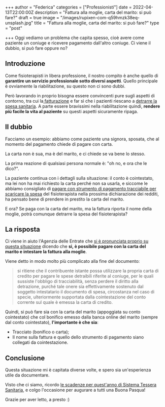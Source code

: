 +++
author = "Federica"
categories = ["Professionisti"]
date = 2022-04-13T22:00:00Z
description = "Fattura alla moglie, carta del marito: si può fare?"
draft = true
image = "/images/rupixen-com-q59hmzk38eq-unsplash.jpg"
title = "Fattura alla moglie, carta del marito: si può fare?"
type = "post"

+++
Oggi vediamo un problema che capita spesso, cioè avere come paziente un coniuge e ricevere pagamento dall'altro coniuge. Ci viene il dubbio, si può fare oppure no?

## Introduzione

Come fisioterapisti in libera professione, il nostro compito è anche quello di **garantire un servizio professionale sotto diversi aspetti**. Quello principale è ovviamente la riabilitazione, su questo non ci sono dubbi. 

Però lavorando in proprio bisogna essere convincenti pure sugli aspetti di contorno, tra cui la[ fatturazione](https://fisioterapisti.org/che-sono-e-come-fare-le-fatture.guida-per-fisioterapisti/ "Che sono e come fare le fatture. Guida per fisioterapisti") e far sì che i pazienti riescano a [detrarre la spesa sanitaria](https://fisioterapisti.org/guida-al-sistema-tessera-sanitaria-per-i-fisioterapisti-nel-2022/ "Guida a sistema TS"). A parte essere bravissimi nella riabilitazione quindi, **rendere più facile la vita al paziente** su questi aspetti sicuramente ripaga. 

## Il dubbio

Facciamo un esempio: abbiamo come paziente una signora, sposata, che al momento del pagamento chiede di pagare con carta.

La carta non è sua, ma è del marito, e ci chiede se va bene lo stesso.

La prima reazione di qualsiasi persona normale è: "oh no, e ora che le dico?".

La paziente continua con i dettagli sulla situazione: il conto è cointestato, ma lei non ha mai richiesto la carta perché non sa usarla, e siccome le abbiamo consigliato di [pagare con strumento di pagamento tracciabile per scaricare la spesa](https://fisioterapisti.org/guida-al-sistema-tessera-sanitaria-per-i-fisioterapisti-nel-2022/ "Guida a Sistema Tessera Sanitaria") del fisioterapista nella prossima dichiarazione dei redditi, ha pensato bene di prendere in prestito la carta del marito.

E ora? Se paga con la carta del marito, ma la fattura riporta il nome della moglie, potrà comunque detrarre la spesa del fisioterapista?

## La risposta

Ci viene in aiuto l'Agenzia delle Entrate che [si è pronunciata proprio su questa situazione](https://www.agenziaentrate.gov.it/portale/documents/20143/2707899/Risposta+n.+431+del+2+ottobre+2020.pdf/0893722f-ec9b-50ac-364e-d94f4ac8153c "Risposta n.431 - AdE") dicendo che **si, è possibile pagare con la carta del marito e intestare la fattura alla moglie**. 

Viene detto in modo molto più complicato alla fine del documento:

> si ritiene che il contribuente istante possa utilizzare la propria carta di credito per pagare le spese detraibili riferite al coniuge, per le quali sussiste l'obbligo di tracciabilità, senza perdere il diritto alla detrazione, purché tale onere sia effettivamente sostenuto dal soggetto intestatario il documento di spesa, circostanza nel caso di specie, ulteriormente supportata dalla cointestazione del conto corrente sul quale è emessa la carta di credito.

Quindi, si può fare sia con la carta del marito (appoggiata su conto cointestato) che col bonifico emesso dalla banca online del marito (sempre dal conto cointestato), **l'importante è che sia**:

* Tracciato (bonifico o carta);
* Il nome sulla fattura e quello dello strumento di pagamento siano collegati da cointestazione.

## Conclusione

Questa situazione mi è capitata diverse volte, e spero sia un'esperienza utile da documentare.

Visto che ci siamo, ricordo [le scadenze per quest'anno di Sistema Tessera Sanitaria](https://fisioterapisti.org/sistema-tessera-sanitaria-aggiornamenti-e-nuove-scadenze-per-il-2022/ "Sistema TS: Nuove Scadenze per il 2022"), e colgo l'occasione per augurare a tutti una Buona Pasqua!

Grazie per aver letto, a presto :)